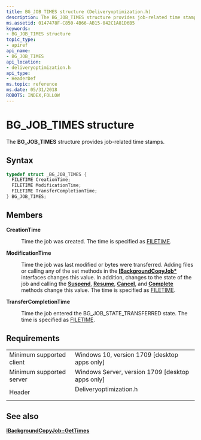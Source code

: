 ```yaml
---
title: BG_JOB_TIMES structure (Deliveryoptimization.h)
description: The BG_JOB_TIMES structure provides job-related time stamps.
ms.assetid: 0147478F-C850-4B66-AB15-042C1A81D6B5
keywords:
- BG_JOB_TIMES structure
topic_type:
- apiref
api_name:
- BG_JOB_TIMES
api_location:
- deliveryoptimization.h
api_type:
- HeaderDef
ms.topic: reference
ms.date: 05/31/2018
ROBOTS: INDEX,FOLLOW
---
```


# BG_JOB_TIMES structure

The **BG_JOB_TIMES** structure provides job-related time stamps.

## Syntax


```C++
typedef struct _BG_JOB_TIMES {
  FILETIME CreationTime;
  FILETIME ModificationTime;
  FILETIME TransferCompletionTime;
} BG_JOB_TIMES;
```



## Members

<dl> <dt>

**CreationTime**
</dt> <dd>

Time the job was created. The time is specified as [FILETIME](/windows/win32/api/minwinbase/ns-minwinbase-filetime).

</dd> <dt>

**ModificationTime**
</dt> <dd>

Time the job was last modified or bytes were transferred. Adding files or calling any of the set methods in the [**IBackgroundCopyJob\***](/previous-versions//mt811348(v=vs.85)) interfaces changes this value. In addition, changes to the state of the job and calling the [**Suspend**](ibackgroundcopyjob-suspend.md), [**Resume**](ibackgroundcopyjob-resume.md), [**Cancel**](ibackgroundcopyjob-cancel.md), and [**Complete**](ibackgroundcopyjob-complete.md) methods change this value. The time is specified as [FILETIME](/windows/win32/api/minwinbase/ns-minwinbase-filetime).

</dd> <dt>

**TransferCompletionTime**
</dt> <dd>

Time the job entered the BG_JOB_STATE_TRANSFERRED state. The time is specified as [FILETIME](/windows/win32/api/minwinbase/ns-minwinbase-filetime).

</dd> </dl>

## Requirements



|                                     |                                                                                                   |
|-------------------------------------|---------------------------------------------------------------------------------------------------|
| Minimum supported client<br/> | Windows 10, version 1709 \[desktop apps only\]<br/>                                         |
| Minimum supported server<br/> | Windows Server, version 1709 \[desktop apps only\]<br/>                                     |
| Header<br/>                   | <dl> <dt>Deliveryoptimization.h</dt> </dl> |



## See also

<dl> <dt>

[**IBackgroundCopyJob::GetTimes**](ibackgroundcopyjob-gettimes.md)
</dt> </dl>

 

